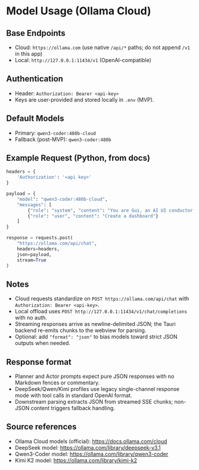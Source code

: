 # Model Usage (Ollama Cloud)

## Base Endpoints
- Cloud: `https://ollama.com` (use native `/api/*` paths; do not append `/v1` in this app)
- Local: `http://127.0.0.1:11434/v1` (OpenAI-compatible)

## Authentication
- Header: `Authorization: Bearer <api-key>`
- Keys are user-provided and stored locally in `.env` (MVP).

## Default Models
- Primary: `qwen3-coder:480b-cloud`
- Fallback (post-MVP): `qwen3-coder:480b`

## Example Request (Python, from docs)
```python
headers = {
    'Authorization': '<api key>'
}

payload = {
    "model": "qwen3-coder:480b-cloud",
    "messages": [
        {"role": "system", "content": "You are Gui, an AI UI conductor."},
        {"role": "user", "content": "Create a dashboard"}
    ]
}

response = requests.post(
    "https://ollama.com/api/chat",
    headers=headers,
    json=payload,
    stream=True
)
```

## Notes
- Cloud requests standardize on `POST https://ollama.com/api/chat` with `Authorization: Bearer <api-key>`.
- Local offload uses `POST http://127.0.0.1:11434/v1/chat/completions` with no auth.
- Streaming responses arrive as newline-delimited JSON; the Tauri backend re-emits chunks to the webview for parsing.
- Optional: add `"format": "json"` to bias models toward strict JSON outputs when needed.

## Response format
- Planner and Actor prompts expect pure JSON responses with no Markdown fences or commentary.
- DeepSeek/Qwen/Kimi profiles use legacy single-channel response mode with tool calls in standard OpenAI format.
- Downstream parsing extracts JSON from streamed SSE chunks; non-JSON content triggers fallback handling.

## Source references
- Ollama Cloud models (official): https://docs.ollama.com/cloud
- DeepSeek model: https://ollama.com/library/deepseek-v3.1
- Qwen3-Coder model: https://ollama.com/library/qwen3-coder
- Kimi K2 model: https://ollama.com/library/kimi-k2


